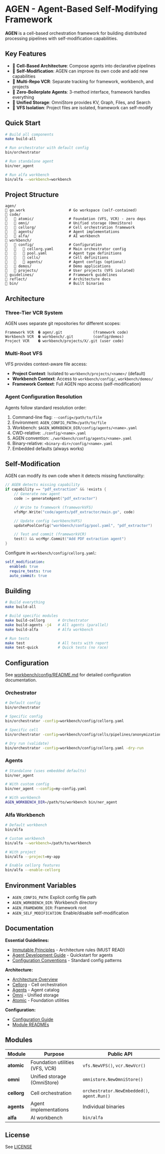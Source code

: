 # AGEN - Agent-Based Self-Modifying Framework

**AGEN** is a cell-based orchestration framework for building distributed processing pipelines with self-modification capabilities.

## Key Features

-  **Cell-Based Architecture**: Compose agents into declarative pipelines
-  **Self-Modification**: AGEN can improve its own code and add new capabilities
-  **Multi-Repo VCR**: Separate tracking for framework, workbench, and projects
-  **Zero-Boilerplate Agents**: 3-method interface, framework handles everything
-  **Unified Storage**: OmniStore provides KV, Graph, Files, and Search
-  **VFS Isolation**: Project files are isolated, framework can self-modify

## Quick Start

```bash
# Build all components
make build-all

# Run orchestrator with default config
bin/orchestrator

# Run standalone agent
bin/ner_agent

# Run alfa workbench
bin/alfa --workbench=workbench
```

## Project Structure

```
agen/
   go.work                    # Go workspace (self-contained)
   code/
      atomic/                # Foundation (VFS, VCR) - zero deps
      omni/                  # Unified storage (OmniStore)
      cellorg/               # Cell orchestration framework
      agents/                # Agent implementations
      alfa/                  # AI workbench
   workbench/
      config/                # Configuration
         cellorg.yaml       # Main orchestrator config
         pool.yaml          # Agent type definitions
         cells/             # Cell definitions
         agents/            # Agent configs (optional)
      demos/                 # Demo applications
      projects/              # User projects (VFS isolated)
   guidelines/                # Framework guidelines
   reflect/                   # Architecture docs
   bin/                       # Built binaries
```

## Architecture

### Three-Tier VCR System

AGEN uses separate git repositories for different scopes:

```
Framework VCR  � agen/.git              (framework code)
Workbench VCR  � workbench/.git         (config/demos)
Project VCR    � workbench/projects/X/.git (user code)
```

### Multi-Root VFS

VFS provides context-aware file access:

- **Project Context**: Isolated to `workbench/projects/<name>/` (default)
- **Workbench Context**: Access to `workbench/config/`, `workbench/demos/`
- **Framework Context**: Full AGEN repo access (self-modification)

### Agent Configuration Resolution

Agents follow standard resolution order:

1. Command-line flag: `--config=/path/to/file`
2. Environment: `AGEN_CONFIG_PATH=/path/to/file`
3. Workbench: `$AGEN_WORKBENCH_DIR/config/agents/<name>.yaml`
4. CWD-relative: `./config/<name>.yaml`
5. AGEN convention: `./workbench/config/agents/<name>.yaml`
6. Binary-relative: `<binary-dir>/config/<name>.yaml`
7. Embedded defaults (always works)

## Self-Modification

AGEN can modify its own code when it detects missing functionality:

```go
// AGEN detects missing capability
if capability == "pdf_extraction" && !exists {
    // Generate new agent
    code := generateAgent("pdf_extractor")

    // Write to framework (frameworkVFS)
    vfsMgr.Write("code/agents/pdf_extractor/main.go", code)

    // Update config (workbenchVFS)
    updatePoolConfig("workbench/config/pool.yaml", "pdf_extractor")

    // Test and commit (frameworkVCR)
    test() && vcrMgr.Commit("Add PDF extraction agent")
}
```

Configure in `workbench/config/cellorg.yaml`:

```yaml
self_modification:
  enabled: true
  require_tests: true
  auto_commit: true
```

## Building

```bash
# Build everything
make build-all

# Build specific modules
make build-cellorg      # Orchestrator
make build-agents -j4   # All agents (parallel)
make build-alfa         # Alfa workbench

# Run tests
make test               # All tests with report
make test-quick         # Quick tests (no race)
```

## Configuration

See [workbench/config/README.md](workbench/config/README.md) for detailed configuration documentation.

### Orchestrator

```bash
# Default config
bin/orchestrator

# Specific config
bin/orchestrator -config=workbench/config/cellorg.yaml

# Specific cell
bin/orchestrator -config=workbench/config/cells/pipelines/anonymization-pipeline.yaml

# Dry run (validate)
bin/orchestrator -config=workbench/config/cellorg.yaml -dry-run
```

### Agents

```bash
# Standalone (uses embedded defaults)
bin/ner_agent

# With custom config
bin/ner_agent --config=my-config.yaml

# With workbench
AGEN_WORKBENCH_DIR=/path/to/workbench bin/ner_agent
```

### Alfa Workbench

```bash
# Default workbench
bin/alfa

# Custom workbench
bin/alfa --workbench=/path/to/workbench

# With project
bin/alfa --project=my-app

# Enable cellorg features
bin/alfa --enable-cellorg
```

## Environment Variables

- `AGEN_CONFIG_PATH`: Explicit config file path
- `AGEN_WORKBENCH_DIR`: Workbench directory
- `AGEN_FRAMEWORK_DIR`: Framework root
- `AGEN_SELF_MODIFICATION`: Enable/disable self-modification

## Documentation

**Essential Guidelines:**
- [Immutable Principles](guidelines/references/architecture.md) - Architecture rules (MUST READ)
- [Agent Development Guide](guidelines/references/agent-patterns.md) - Quickstart for agents
- [Configuration Conventions](guidelines/references/config-standards.md) - Standard config patterns

**Architecture:**
- [Architecture Overview](reflect/architecture/README.md)
- [Cellorg](reflect/architecture/cellorg.md) - Cell orchestration
- [Agents](reflect/architecture/agents.md) - Agent catalog
- [Omni](reflect/architecture/omni.md) - Unified storage
- [Atomic](reflect/architecture/atomic.md) - Foundation utilities

**Configuration:**
- [Configuration Guide](workbench/config/README.md)
- [Module READMEs](code/)

## Modules

| Module | Purpose | Public API |
|--------|---------|------------|
| **atomic** | Foundation utilities (VFS, VCR) | `vfs.NewVFS()`, `vcr.NewVcr()` |
| **omni** | Unified storage (OmniStore) | `omnistore.NewOmniStore()` |
| **cellorg** | Cell orchestration | `orchestrator.NewEmbedded()`, `agent.Run()` |
| **agents** | Agent implementations | Individual binaries |
| **alfa** | AI workbench | `bin/alfa` |

## License

See [LICENSE](LICENSE)

